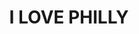 ---
pid: LLB10
title: I LOVE PHILLY
location_transcription: Independence Hall Area
zipcode: '10606'
outside_phl: 'White Plains NY '
neighborhood: 
age: '24'
age_range: 20-29
instagram: 
image_file_name: LLB_10.jpg
proposal_transcription: Maybe not most original but a I LOVE PHILADELPHIA //Statue//
  like they have in Amsterdam
topic: Philadelphia
topic_summary: '0'
type: Sculpture Statue
keywords_other: 
credit: Jelmer Wilstagram
image_labels: 
twitter: 
facebook: 
permalink: "/monuments/llb10/"
layout: item-page
---